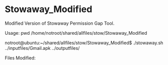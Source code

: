 # Stowaway_Modified
Modified Version of Stowaway Permission Gap Tool.

Usage:
pwd
/home/notroot/shared/allfiles/stow/Stowaway_Modified

notroot@ubuntu:~/shared/allfiles/stow/Stowaway_Modified$ ./stowaway.sh ../inputfiles/Gmail.apk ../outputfiles/


Files Modified:


